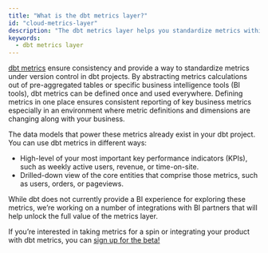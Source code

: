 ```yaml
---
title: "What is the dbt metrics layer?"
id: "cloud-metrics-layer"
description: "The dbt metrics layer helps you standardize metrics within your organization."
keywords:
  - dbt metrics layer
---
```


[dbt metrics](/docs/building-a-dbt-project/metrics) ensure <Term id="metric" /> consistency and provide a way to standardize metrics under version control in dbt projects. By abstracting metrics calculations out of pre-aggregated tables or specific business intelligence tools (BI tools), dbt metrics can be defined once and used everywhere. Defining metrics in one place ensures consistent reporting of key business metrics especially in an environment where metric definitions and dimensions are changing along with your business.

The data models that power these metrics already exist in your dbt project. You can use dbt metrics in different ways:
  
* High-level <Term id="view" /> of your most important key performance indicators (KPIs), such as  weekly active users, revenue, or time-on-site. 
* Drilled-down view of the core entities that comprise those metrics, such as users, orders, or pageviews. 

While dbt does not currently provide a BI experience for exploring these metrics, we’re working on a number of integrations with BI partners that will help unlock the full value of the metrics layer.

If you’re interested in taking metrics for a spin or integrating your product with dbt <Term id="metric">metrics</Term>, you can [sign up for the beta!](https://docs.google.com/forms/d/1MjVfD3rLg2hpjEbOaaocnjGtUdNY-wNpoyy1aHL_x9o/viewform)
